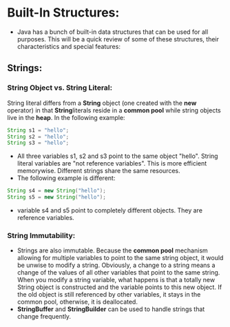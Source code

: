 # Built-In Structures:
- Java has a bunch of built-in data structures that can be used for all purposes. This will be a quick review of some of these structures, their characteristics and special features:

## Strings:
### String Object vs. String Literal:
String literal differs from a **String** object (one created with the **new** operator) in that **String**literals reside in a **common pool** while string objects live in the **heap**. In the following example:
```java
String s1 = "hello";
String s2 = "hello";
String s3 = "hello";
```
- All three variables s1, s2 and s3 point to the same object "hello". String literal variables are "not reference variables". This is more efficient memorywise. Different strings share the same resources.
- The following example is different:
```java
String s4 = new String("hello");
String s5 = new String("hello");
```
- variable s4 and s5 point to completely different objects. They are reference variables.

### String Immutability:
- Strings are also immutable. Because the **common pool** mechanism allowing for multiple variables to point to the same string object, it would be unwise to modify a string. Obviously, a change to a string means a change of the values of all other variables that point to the same string. When you modify a string variable, what happens is that a totally new String object is constructed and the variable points to this new object. If the old object is still referenced by other variables, it stays in the common pool, otherwise, it is deallocated.
- **StringBuffer** and **StringBuilder** can be used to handle strings that change frequently.
